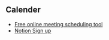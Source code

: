 ## Calender
- [Free online meeting scheduling tool](https://doodle.com/en/)
- [Notion Sign up ](https://www.notion.so/onboarding)